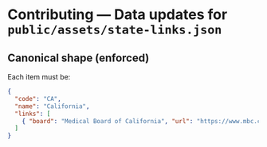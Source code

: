 # Contributing — Data updates for `public/assets/state-links.json`

## Canonical shape (enforced)
Each item must be:
```json
{
  "code": "CA",
  "name": "California",
  "links": [
    { "board": "Medical Board of California", "url": "https://www.mbc.ca.gov", "primary": true }
  ]
}
